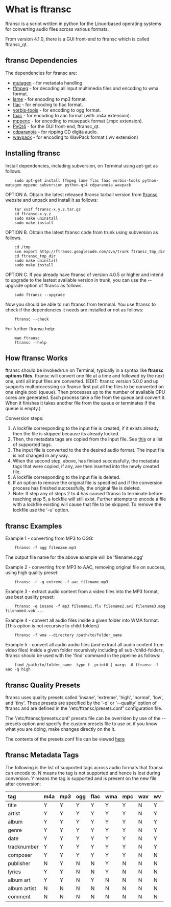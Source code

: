 # What is ftransc #

ftransc is a script written in python for the Linux-based operating systems
for converting audio files across various formats.

From version 4.1.0, there is a GUI front-end to ftransc which is called ftransc\_qt.

## ftransc Dependencies ##

The dependencies for ftransc are:
  * [mutagen](http://code.google.com/p/mutagen) - for metadata handling
  * [ffmpeg](http://www.ffmpeg.org) - for decoding all input multimedia files and encoding to  wma format.
  * [lame](http://lame.sourceforge.net) - for encoding to mp3 format.
  * [flac](http://flac.sourceforge.net) - for encoding to flac format.
  * [vorbis-tools](http://www.vorbis.com) - for encoding to ogg format.
  * [faac](http://www.audiocoding.com) - for encoding to aac format (with .m4a extension).
  * [mppenc](http://www.musepack.net) - for encoding to musepack format (.mpc extension).
  * [PyQt4](http://www.riverbankcomputing.co.uk/software/pyqt/intro) - for the GUI front-end, ftransc\_qt.
  * [cdparanoia](http://www.xiph.org/paranoia) - for ripping CD digita audio.
  * [wavpack](http://www.wavpack.com) - for encoding to WavPack format (.wv extension)

## Installing ftransc ##

Install dependencies, including subversion, on Terminal using apt-get as follows.
```
    sudo apt-get install ffmpeg lame flac faac vorbis-tools python-mutagen mppenc subversion python-qt4 cdparanoia wavpack
```

OPTION A. Obtain the latest released ftransc tarball version from [ftransc](http://code.google.com/p/ftransc/downloads/list) website and unpack and install it as follows:
```
    tar xvzf ftransc-x.y.z.tar.gz
    cd ftransc-x.y.z
    sudo make uninstall
    sudo make install
```
OPTION B. Obtain the latest ftransc code from trunk using subversion as follows.
```
    cd /tmp
    svn export http://ftransc.googlecode.com/svn/trunk ftransc_tmp_dir
    cd ftransc_tmp_dir
    sudo make uninstall
    sudo make install
```
OPTION C. If you already have ftransc of version 4.0.5 or higher and intend to upgrade to the lastest available version in trunk, you can use the --upgrade option of ftransc as follows.
```
    sudo ftransc --upgrade
```

Now you should be able to run ftransc from terminal. You use ftransc to check if the dependencies it needs are installed or not as follows:
```
    ftransc --check
```

For further ftransc help:
```
    man ftransc
    ftransc --help
```

## How ftransc Works ##

ftransc should be invoked/run on Terminal, typically in a syntax like
**ftransc options files**. ftransc will convert one file at a time and
followed by the next one, until all input files are converted.
(EDIT: ftransc version 5.0.0 and up supports multiprocessing so ftransc first put all the files to be converted on one single pool (queue). Then processes up to the number of available CPU cores are generated. Each process take a file from the queue and convert it. When it finishes it takes another file from the queue or terminates if the queue is empty.)

Conversion steps:

  1. A lockfile corresponding to the input file is created, if it exists already, then the file is skipped because its already locked.
  1. Then, the metadata tags are copied from the input file. See [this](#ftransc_Metadata_Tags.md) or a list of supported tags.
  1. The input file is converted to the the desired audio format. The input file is not changed in any way.
  1. When the second step, above, has finised successfully, the metadata tags that were copied, if any, are then inserted into the newly created file.
  1. A lockfile corresponding to the input file is deleted.
  1. If an option to remove the original file is specified and if the conversion process has finished successfully, the original file is deleted.
  1. Note: If step any of steps 2 to 4 has caused ftransc to terminate before reaching step 5, a lockfile will still exist. Further attempts to encode a file with a lockfile existing will cause that file to be skipped. To remove the lockfile use the '-u' option.

## ftransc Examples ##

Example 1 - converting from MP3 to OGG:
```
    ftransc -f ogg filename.mp3
```
The output file name for the above example will be 'filename.ogg'

Example 2 - converting from MP3 to AAC, removing original file on success, using high quality preset:
```
    ftransc -r -q extreme -f aac filename.mp3
```

Example 3 - extract audio content from a video files into the MP3 format, use best quality preset:
```
    ftransc -q insane -f mp3 filename1.flv filename2.avi filename3.mpg filename4.vob ...
```

Example 4 - convert all audio files inside a given folder into WMA format. (This option is not recursive to child-folders)
```
    ftransc -f wma --directory /path/to/folder_name
```

Example 5 - convert all audio audio files (and extract all audio content from video files) inside a given folder recursively including all sub-/child-folders, ftransc should be used with the 'find' command in the pipeline as follows:
```
    find /path/to/folder_name -type f -print0 | xargs -0 ftransc -f aac -q high
```

## ftransc Quality Presets ##

ftransc uses quality presets called 'insane', 'extreme', 'high', 'normal', 'low', and 'tiny'. These presets are specified by the '-q' or '--quality' option of ftransc and are defined in the '/etc/ftransc/presets.conf' configuration file.

The '/etc/ftransc/presets.conf' presets file can be overriden by use of the --presets option and specify the custom presets file to use or, if you know what you are doing, make changes directly on the it.

The contents of the presets.conf file can be viewed [here](http://code.google.com/p/ftransc/source/browse/trunk/config/presets.conf)

## ftransc Metadata Tags ##

The following is the list of supported tags across audio formats that ftransc can encode to. N means the tag is not supported and hence is lost during conversion. Y means the tag is supported and is present on the new file after conversion:

| **tag** | **m4a** | **mp3** | **ogg** | **flac** | **wma** | **mpc** | **wav** | **wv** |
|:--------|:--------|:--------|:--------|:---------|:--------|:--------|:--------|:-------|
| title   | Y       | Y       | Y       | Y        | Y       | Y       | N       | Y      |
| artist  | Y       | Y       | Y       | Y        | Y       | Y       | N       | Y      |
| album   | Y       | Y       | Y       | Y        | Y       | Y       | N       | Y      |
| genre   | Y       | Y       | Y       | Y        | Y       | Y       | N       | Y      |
| date    | Y       | Y       | Y       | Y        | Y       | Y       | N       | Y      |
| tracknumber | Y       | Y       | Y       | Y        | Y       | Y       | N       | Y      |
| composer    | Y       | Y       | Y       | Y        | Y       | Y       | N       | N      |
| publisher   | N       | Y       | N       | N        | Y       | N       | N       | N      |
| lyrics  | Y       | Y       | N       | N        | Y       | N       | N       | N      |
| album art   | Y       | Y       | N       | Y        | N       | N       | N       | N      |
| album artist | N       | N       | N       | N        | N       | N       | N       | N      |
| comment     | N       | N       | N       | N        | N       | N       | N       | N      |